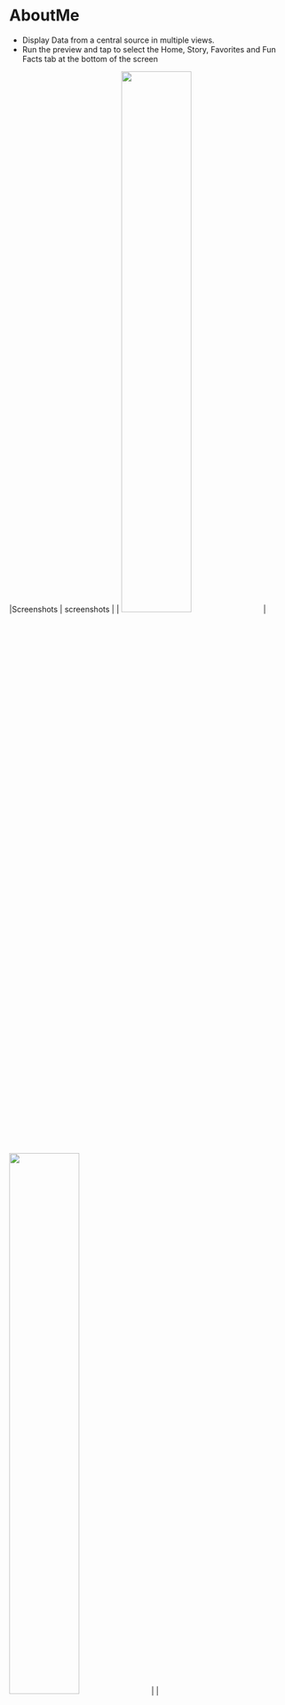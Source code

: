 # AboutMe
 - Display Data from a central source in multiple views.
- Run the preview and tap to select the Home, Story, Favorites and Fun Facts tab at the bottom of the screen

|Screenshots | screenshots |
| <img src="https://user-images.githubusercontent.com/91916741/188332012-7ea01c45-274f-4605-ad42-236d82755902.png" width="50%" /> | <img src="https://user-images.githubusercontent.com/91916741/188332016-7a0fa950-33f0-42e1-af31-d650778f5fdc.png" width="50%" /> |
| <img src="https://user-images.githubusercontent.com/91916741/188332024-586e2e0d-d010-4a86-9bf6-0abd52acb854.png" width="50%" /> | <img src="https://user-images.githubusercontent.com/91916741/188332018-d3c47788-1a13-41cd-8698-62b60345fce0.png" width="50%" /> |

